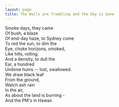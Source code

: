```yaml
---
layout: page
title: The Walls are Trembling and the Sky is Gone
---
```


Smoke days, they came \
Of bush, a blaze \
Of end-day haze, to Sydney come \
To red the sun, to dim the \
Eye, choke horizons, smoked, \
Like hills, rolling; \
And a density, to dull the \
Ear, a hundred \
Undone hums -- lost, swallowed. \
We draw black leaf \
From the ground, \
Watch ash rain \
In the air, \
As about the land is burning - \
And the PM's in Hawaii.